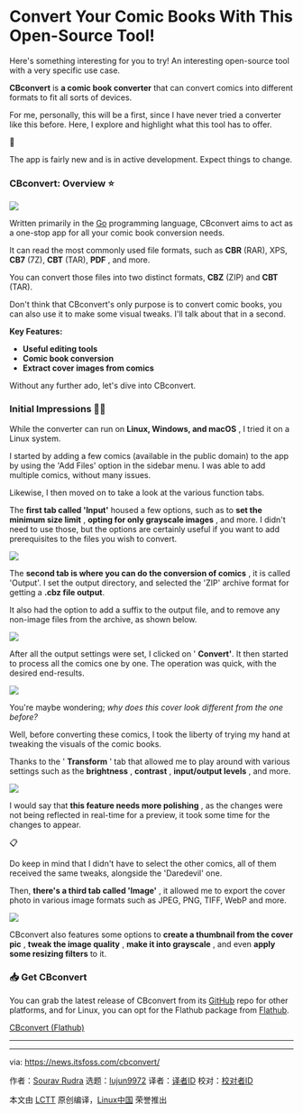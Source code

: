 [#]: subject: "Convert Your Comic Books With This Open-Source Tool!"
[#]: via: "https://news.itsfoss.com/cbconvert/"
[#]: author: "Sourav Rudra https://news.itsfoss.com/author/sourav/"
[#]: collector: "lujun9972/lctt-scripts-1693450080"
[#]: translator: "geekpi"
[#]: reviewer: " "
[#]: publisher: " "
[#]: url: " "

Convert Your Comic Books With This Open-Source Tool!
======
Here's something interesting for you to try!
An interesting open-source tool with a very specific use case.

**CBconvert** is **a comic book converter** that can convert comics into different formats to fit all sorts of devices.

For me, personally, this will be a first, since I have never tried a converter like this before. Here, I explore and highlight what this tool has to offer.

🚧

The app is fairly new and is in active development. Expect things to change.

### CBconvert: Overview ⭐

![][1]

Written primarily in the [Go][2] programming language, CBconvert aims to act as a one-stop app for all your comic book conversion needs.

It can read the most commonly used file formats, such as **CBR** (RAR), XPS, **CB7** (7Z), **CBT** (TAR), **PDF** , and more.

You can convert those files into two distinct formats, **CBZ** (ZIP) and **CBT** (TAR).

Don't think that CBconvert's only purpose is to convert comic books, you can also use it to make some visual tweaks. I'll talk about that in a second.

**Key Features:**

  * **Useful editing tools**
  * **Comic book conversion**
  * **Extract cover images from comics**



Without any further ado, let's dive into CBconvert.

### Initial Impressions 👨‍💻

While the converter can run on **Linux, Windows, and macOS** , I tried it on a Linux system.

I started by adding a few comics (available in the public domain) to the app by using the 'Add Files' option in the sidebar menu. I was able to add multiple comics, without many issues.

Likewise, I then moved on to take a look at the various function tabs.

The **first tab called 'Input'** housed a few options, such as to **set the minimum size limit** , **opting for only grayscale images** , and more. I didn't need to use those, but the options are certainly useful if you want to add prerequisites to the files you wish to convert.

![][3]

The **second tab is where you can do the conversion of comics** , it is called 'Output'. I set the output directory, and selected the 'ZIP' archive format for getting a **.cbz file output**.

It also had the option to add a suffix to the output file, and to remove any non-image files from the archive, as shown below.

![][4]

After all the output settings were set, I clicked on ' **Convert'**. It then started to process all the comics one by one. The operation was quick, with the desired end-results.

![][5]

You're maybe wondering; _why does this cover look different from the one before?_

Well, before converting these comics, I took the liberty of trying my hand at tweaking the visuals of the comic books.

Thanks to the ' **Transform** ' tab that allowed me to play around with various settings such as the **brightness** , **contrast** , **input/output levels** , and more.

![][6]

I would say that **this feature needs more polishing** , as the changes were not being reflected in real-time for a preview, it took some time for the changes to appear.

📋

Do keep in mind that I didn't have to select the other comics, all of them received the same tweaks, alongside the 'Daredevil' one.

Then, **there's a third tab called 'Image'** , it allowed me to export the cover photo in various image formats such as JPEG, PNG, TIFF, WebP and more.

![][7]

CBconvert also features some options to **create a thumbnail from the cover pic** , **tweak the image quality** , **make it into grayscale** , and even **apply some resizing filters** to it.

### 📥 Get CBconvert

You can grab the latest release of CBconvert from its [GitHub][8] repo for other platforms, and for Linux, you can opt for the Flathub package from [Flathub][9].

[CBconvert (Flathub)][9]

* * *

--------------------------------------------------------------------------------

via: https://news.itsfoss.com/cbconvert/

作者：[Sourav Rudra][a]
选题：[lujun9972][b]
译者：[译者ID](https://github.com/译者ID)
校对：[校对者ID](https://github.com/校对者ID)

本文由 [LCTT](https://github.com/LCTT/TranslateProject) 原创编译，[Linux中国](https://linux.cn/) 荣誉推出

[a]: https://news.itsfoss.com/author/sourav/
[b]: https://github.com/lujun9972
[1]: https://news.itsfoss.com/content/images/2023/09/CBconvert_1.jpg
[2]: https://go.dev/
[3]: https://news.itsfoss.com/content/images/2023/09/CBconvert_2.jpg
[4]: https://news.itsfoss.com/content/images/2023/09/CBconvert_3.jpg
[5]: https://news.itsfoss.com/content/images/2023/09/CBconvert_6.jpg
[6]: https://news.itsfoss.com/content/images/2023/09/CBconvert_5.jpg
[7]: https://news.itsfoss.com/content/images/2023/09/CBconvert_4.jpg
[8]: https://github.com/gen2brain/cbconvert
[9]: https://flathub.org/apps/io.github.gen2brain.cbconvert
